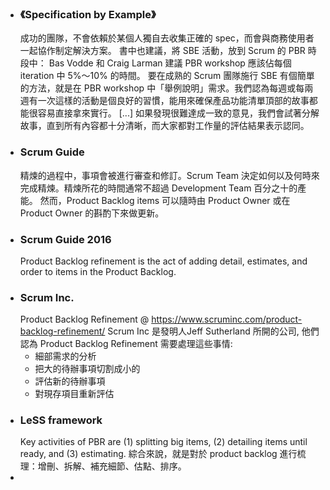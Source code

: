 - ### 《Specification by Example》
  成功的團隊，不會依賴於某個人獨自去收集正確的 spec，而會與商務使用者一起協作制定解決方案。
  書中也建議，將 SBE 活動，放到 Scrum 的 PBR 時段中：
  Bas Vodde 和 Craig Larman 建議 PBR workshop 應該佔每個 iteration 中 5%～10% 的時間。
  要在成熟的 Scrum 團隊施行 SBE 有個簡單的方法，就是在 PBR workshop 中「舉例說明」需求。我們認為每週或每兩週有一次這樣的活動是個良好的習慣，能用來確保產品功能清單頂部的故事都能很容易直接拿來實行。 [...] 如果發現很難達成一致的意見，我們會試著分解故事，直到所有內容都十分清晰，而大家都對工作量的評估結果表示認同。
- ### Scrum Guide
  精煉的過程中，事項會被進行審查和修訂。Scrum Team 決定如何以及何時來完成精煉。精煉所花的時間通常不超過 Development Team 百分之十的產能。 然而，Product Backlog items 可以隨時由 Product Owner 或在 Product Owner 的斟酌下來做更新。
- ### Scrum Guide 2016
  Product Backlog refinement is the act of adding detail, estimates, and order to items in the Product Backlog.
- ### Scrum Inc.
  Product Backlog Refinement @ https://www.scruminc.com/product-backlog-refinement/
  Scrum Inc 是發明人Jeff Sutherland 所開的公司, 他們認為 Product Backlog Refinement 需要處理這些事情:
  * 細部需求的分析
  * 把大的待辦事項切割成小的
  * 評估新的待辦事項
  * 對現存項目重新評估
- ### LeSS framework
  Key activities of PBR are (1) splitting big items, (2) detailing items until ready, and (3) estimating.
  綜合來說，就是對於 product backlog 進行梳理：增刪、拆解、補充細節、估點、排序。
-